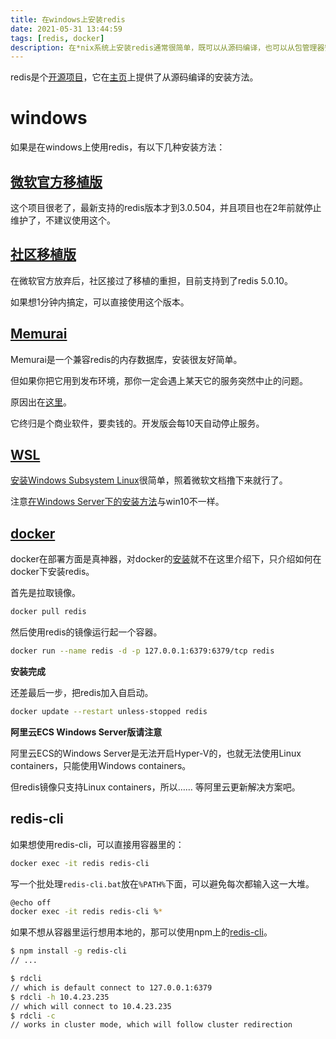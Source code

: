 ```yaml
---
title: 在windows上安装redis
date: 2021-05-31 13:44:59
tags: [redis, docker]
description: 在*nix系统上安装redis通常很简单，既可以从源码编译，也可以从包管理器安装。但在windows上就不同了……
---
```

redis是个[开源项目](https://github.com/redis/redis)，它在[主页](https://redis.io/download)上提供了从源码编译的安装方法。

# windows

如果是在windows上使用redis，有以下几种安装方法：

## [微软官方移植版](https://github.com/microsoftarchive/redis)

这个项目很老了，最新支持的redis版本才到3.0.504，并且项目也在2年前就停止维护了，不建议使用这个。

## [社区移植版](https://github.com/tporadowski/redis)

在微软官方放弃后，社区接过了移植的重担，目前支持到了redis 5.0.10。

如果想1分钟内搞定，可以直接使用这个版本。

## [Memurai](https://www.memurai.com/)

Memurai是一个兼容redis的内存数据库，安装很友好简单。

但如果你把它用到发布环境，那你一定会遇上某天它的服务突然中止的问题。

原因出在[这里](https://www.memurai.com/faq#what-are-the-limitations-of-the-developer-edition?)。

它终归是个商业软件，要卖钱的。开发版会每10天自动停止服务。

## [WSL](https://redislabs.com/blog/redis-on-windows-10/)

[安装Windows Subsystem Linux](https://docs.microsoft.com/en-us/windows/wsl/install-win10)很简单，照着微软文档撸下来就行了。

注意[在Windows Server下的安装方法](https://docs.microsoft.com/en-us/windows/wsl/install-on-server)与win10不一样。

## [docker](https://hub.docker.com/_/redis)

docker在部署方面是真神器，对docker的[安装](https://docs.docker.com/docker-for-windows/install/)就不在这里介绍下，只介绍如何在docker下安装redis。

首先是拉取镜像。
```bash
docker pull redis
```

然后使用redis的镜像运行起一个容器。
```bash
docker run --name redis -d -p 127.0.0.1:6379:6379/tcp redis 
```

**安装完成**

还差最后一步，把redis加入自启动。

```bash
docker update --restart unless-stopped redis
```

**阿里云ECS Windows Server版请注意**

阿里云ECS的Windows Server是无法开启Hyper-V的，也就无法使用Linux containers，只能使用Windows containers。

但redis镜像只支持Linux containers，所以…… 等阿里云更新解决方案吧。

## redis-cli

如果想使用redis-cli，可以直接用容器里的：
```bash
docker exec -it redis redis-cli
```

写一个批处理`redis-cli.bat`放在`%PATH%`下面，可以避免每次都输入这一大堆。
```bash
@echo off
docker exec -it redis redis-cli %*
```

如果不想从容器里运行想用本地的，那可以使用npm上的[redis-cli](https://github.com/lujiajing1126/redis-cli)。

```bash
$ npm install -g redis-cli
// ...

$ rdcli
// which is default connect to 127.0.0.1:6379
$ rdcli -h 10.4.23.235
// which will connect to 10.4.23.235
$ rdcli -c
// works in cluster mode, which will follow cluster redirection
```
